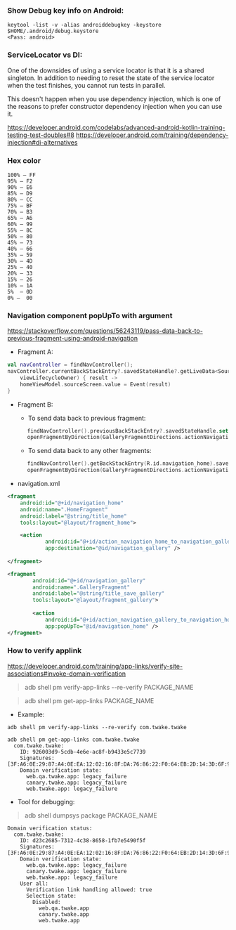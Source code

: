 ### Show Debug key info on Android:
```
keytool -list -v -alias androiddebugkey -keystore $HOME/.android/debug.keystore
<Pass: android>
```

### ServiceLocator vs DI:

One of the downsides of using a service locator is that it is a shared singleton. In addition to needing to reset the state of the service locator when the test finishes, you cannot run tests in parallel.

This doesn't happen when you use dependency injection, which is one of the reasons to prefer constructor dependency injection when you can use it.

https://developer.android.com/codelabs/advanced-android-kotlin-training-testing-test-doubles#8
https://developer.android.com/training/dependency-injection#di-alternatives

### Hex color

```
100% — FF
95% — F2
90% — E6
85% — D9
80% — CC
75% — BF
70% — B3
65% — A6
60% — 99
55% — 8C
50% — 80
45% — 73
40% — 66
35% — 59
30% — 4D
25% — 40
20% — 33
15% — 26
10% — 1A
5%  — 0D
0% —  00
```

### Navigation component popUpTo with argument


https://stackoverflow.com/questions/56243119/pass-data-back-to-previous-fragment-using-android-navigation

- Fragment A:
```kotlin
val navController = findNavController();
navController.currentBackStackEntry?.savedStateHandle?.getLiveData<SourceScreen>(SOURCE_SCREEN)?.observe(
    viewLifecycleOwner) { result ->
    homeViewModel.sourceScreen.value = Event(result)
}
```

- Fragment B:
    - To send data back to previous fragment:

   ```kotlin
      findNavController().previousBackStackEntry?.savedStateHandle.set(HomeFragment.SOURCE_SCREEN, SourceScreen.Gallery)
      openFragmentByDirection(GalleryFragmentDirections.actionNavigationGalleryToNavigationHome())
   ```
    - To send data back to any other fragments:

   ```kotlin
      findNavController().getBackStackEntry(R.id.navigation_home).savedStateHandle.set(HomeFragment.SOURCE_SCREEN, SourceScreen.Gallery)
      openFragmentByDirection(GalleryFragmentDirections.actionNavigationGalleryToNavigationHome())
   ```
   
- navigation.xml

```xml
<fragment
	android:id="@+id/navigation_home"
	android:name=".HomeFragment"
	android:label="@string/title_home"
	tools:layout="@layout/fragment_home">

	<action
            android:id="@+id/action_navigation_home_to_navigation_gallery"
            app:destination="@id/navigation_gallery" />
			
</fragment>			

<fragment
        android:id="@+id/navigation_gallery"
        android:name=".GalleryFragment"
        android:label="@string/title_save_gallery"
        tools:layout="@layout/fragment_gallery">
     
        <action
            android:id="@+id/action_navigation_gallery_to_navigation_home"
            app:popUpTo="@id/navigation_home" />
</fragment>
```

### How to verify applink

https://developer.android.com/training/app-links/verify-site-associations#invoke-domain-verification

> adb shell pm verify-app-links --re-verify PACKAGE_NAME
	
> adb shell pm get-app-links PACKAGE_NAME
	
- Example:
	
```	
adb shell pm verify-app-links --re-verify com.twake.twake

adb shell pm get-app-links com.twake.twake
  com.twake.twake:
    ID: 926003d9-5cdb-4e6e-ac8f-b9433e5c7739
    Signatures: [3F:A6:0E:29:87:A4:0E:EA:12:02:16:8F:DA:76:86:22:F0:64:EB:2D:14:3D:6F:92:D6:F4:16:CB:DA:69:53:2C]
    Domain verification state:
      web.qa.twake.app: legacy_failure
      canary.twake.app: legacy_failure
      web.twake.app: legacy_failure
```

- Tool for debugging:

> adb shell dumpsys package PACKAGE_NAME

```
Domain verification status:
  com.twake.twake:
    ID: d23c2685-7312-4c38-8658-1fb7e5490f5f
    Signatures: [3F:A6:0E:29:87:A4:0E:EA:12:02:16:8F:DA:76:86:22:F0:64:EB:2D:14:3D:6F:92:D6:F4:16:CB:DA:69:53:2C]
    Domain verification state:
      web.qa.twake.app: legacy_failure
      canary.twake.app: legacy_failure
      web.twake.app: legacy_failure
    User all:
      Verification link handling allowed: true
      Selection state:
        Disabled:
          web.qa.twake.app
          canary.twake.app
          web.twake.app
```
